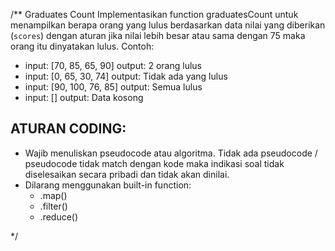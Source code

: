 

/**
Graduates Count
Implementasikan function graduatesCount untuk menampilkan berapa orang yang lulus berdasarkan
data nilai yang diberikan (`scores`) dengan aturan jika nilai lebih besar atau sama dengan 75
maka orang itu dinyatakan lulus.
Contoh:
- input: [70, 85, 65, 90]
  output: 2 orang lulus
- input: [0, 65, 30, 74]
  output: Tidak ada yang lulus
- input: [90, 100, 76, 85]
  output: Semua lulus
- input: []
  output: Data kosong


ATURAN CODING:
--------------
- Wajib menuliskan pseudocode atau algoritma.
  Tidak ada pseudocode / pseudocode tidak match dengan kode maka indikasi
  soal tidak diselesaikan secara pribadi dan tidak akan dinilai.
- Dilarang menggunakan built-in function:
  - .map()
  - .filter()
  - .reduce()

*/